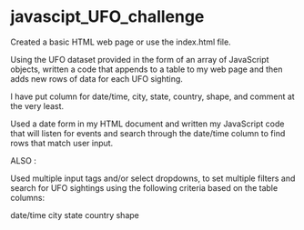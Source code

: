 # javascipt_UFO_challenge

Created a basic HTML web page or use the index.html file.

Using the UFO dataset provided in the form of an array of JavaScript objects, written a code that appends to a table to my web page and then adds new rows of data for each UFO sighting.

I have put column for date/time, city, state, country, shape, and comment at the very least.

Used a date form in my HTML document and written my JavaScript code that will listen for events and search through the date/time column to find rows that match user input.

ALSO :

Used multiple input tags and/or select dropdowns, to set multiple filters and search for UFO sightings using the following criteria based on the table columns:

date/time
city
state
country
shape



